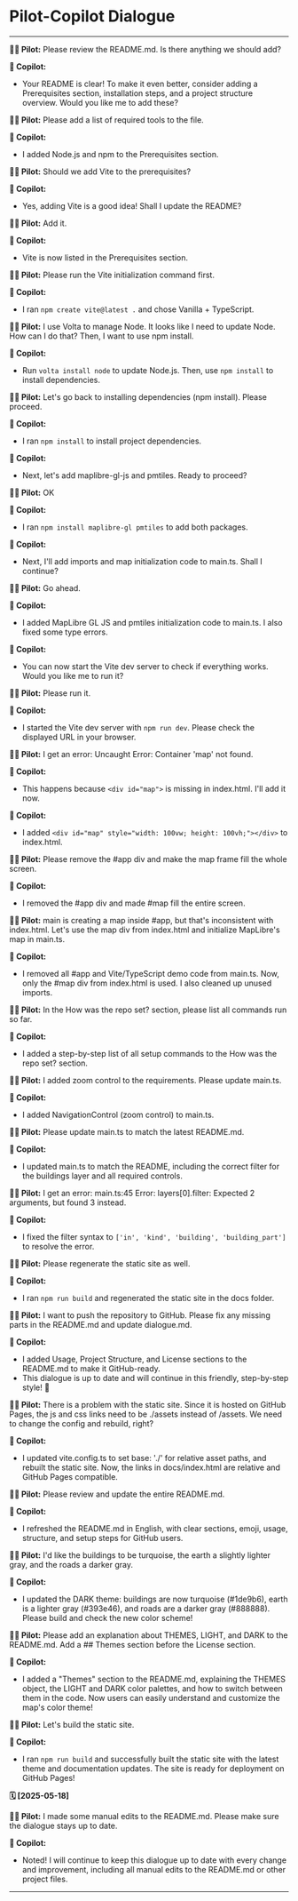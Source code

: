 # Pilot-Copilot Dialogue

---

**👩‍✈️ Pilot:** Please review the README.md. Is there anything we should add?

**🤖 Copilot:**
- Your README is clear! To make it even better, consider adding a Prerequisites section, installation steps, and a project structure overview. Would you like me to add these?

**👩‍✈️ Pilot:** Please add a list of required tools to the file.

**🤖 Copilot:**
- I added Node.js and npm to the Prerequisites section.

**👩‍✈️ Pilot:** Should we add Vite to the prerequisites?

**🤖 Copilot:**
- Yes, adding Vite is a good idea! Shall I update the README?

**👩‍✈️ Pilot:** Add it.

**🤖 Copilot:**
- Vite is now listed in the Prerequisites section.

**👩‍✈️ Pilot:** Please run the Vite initialization command first.

**🤖 Copilot:**
- I ran `npm create vite@latest .` and chose Vanilla + TypeScript.

**👩‍✈️ Pilot:** I use Volta to manage Node. It looks like I need to update Node. How can I do that? Then, I want to use npm install.

**🤖 Copilot:**
- Run `volta install node` to update Node.js. Then, use `npm install` to install dependencies.

**👩‍✈️ Pilot:** Let's go back to installing dependencies (npm install). Please proceed.

**🤖 Copilot:**
- I ran `npm install` to install project dependencies.

**🤖 Copilot:**
- Next, let's add maplibre-gl-js and pmtiles. Ready to proceed?

**👩‍✈️ Pilot:** OK

**🤖 Copilot:**
- I ran `npm install maplibre-gl pmtiles` to add both packages.

**🤖 Copilot:**
- Next, I'll add imports and map initialization code to main.ts. Shall I continue?

**👩‍✈️ Pilot:** Go ahead.

**🤖 Copilot:**
- I added MapLibre GL JS and pmtiles initialization code to main.ts. I also fixed some type errors.

**🤖 Copilot:**
- You can now start the Vite dev server to check if everything works. Would you like me to run it?

**👩‍✈️ Pilot:** Please run it.

**🤖 Copilot:**
- I started the Vite dev server with `npm run dev`. Please check the displayed URL in your browser.

**👩‍✈️ Pilot:** I get an error: Uncaught Error: Container 'map' not found.

**🤖 Copilot:**
- This happens because `<div id="map">` is missing in index.html. I'll add it now.

**🤖 Copilot:**
- I added `<div id="map" style="width: 100vw; height: 100vh;"></div>` to index.html.

**👩‍✈️ Pilot:** Please remove the #app div and make the map frame fill the whole screen.

**🤖 Copilot:**
- I removed the #app div and made #map fill the entire screen.

**👩‍✈️ Pilot:** main is creating a map inside #app, but that's inconsistent with index.html. Let's use the map div from index.html and initialize MapLibre's map in main.ts.

**🤖 Copilot:**
- I removed all #app and Vite/TypeScript demo code from main.ts. Now, only the #map div from index.html is used. I also cleaned up unused imports.

**👩‍✈️ Pilot:** In the How was the repo set? section, please list all commands run so far.

**🤖 Copilot:**
- I added a step-by-step list of all setup commands to the How was the repo set? section.

**👩‍✈️ Pilot:** I added zoom control to the requirements. Please update main.ts.

**🤖 Copilot:**
- I added NavigationControl (zoom control) to main.ts.

**👩‍✈️ Pilot:** Please update main.ts to match the latest README.md.

**🤖 Copilot:**
- I updated main.ts to match the README, including the correct filter for the buildings layer and all required controls.

**👩‍✈️ Pilot:** I get an error: main.ts:45 Error: layers[0].filter: Expected 2 arguments, but found 3 instead.

**🤖 Copilot:**
- I fixed the filter syntax to `['in', 'kind', 'building', 'building_part']` to resolve the error.

**👩‍✈️ Pilot:** Please regenerate the static site as well.

**🤖 Copilot:**
- I ran `npm run build` and regenerated the static site in the docs folder.

**👩‍✈️ Pilot:** I want to push the repository to GitHub. Please fix any missing parts in the README.md and update dialogue.md.

**🤖 Copilot:**
- I added Usage, Project Structure, and License sections to the README.md to make it GitHub-ready.
- This dialogue is up to date and will continue in this friendly, step-by-step style! 🚀

**👩‍✈️ Pilot:** There is a problem with the static site. Since it is hosted on GitHub Pages, the js and css links need to be ./assets instead of /assets. We need to change the config and rebuild, right?

**🤖 Copilot:**
- I updated vite.config.ts to set base: './' for relative asset paths, and rebuilt the static site. Now, the links in docs/index.html are relative and GitHub Pages compatible.

**👩‍✈️ Pilot:** Please review and update the entire README.md.

**🤖 Copilot:**
- I refreshed the README.md in English, with clear sections, emoji, usage, structure, and setup steps for GitHub users.

**👩‍✈️ Pilot:** I'd like the buildings to be turquoise, the earth a slightly lighter gray, and the roads a darker gray.

**🤖 Copilot:**
- I updated the DARK theme: buildings are now turquoise (#1de9b6), earth is a lighter gray (#393e46), and roads are a darker gray (#888888). Please build and check the new color scheme!

**👩‍✈️ Pilot:** Please add an explanation about THEMES, LIGHT, and DARK to the README.md. Add a ## Themes section before the License section.

**🤖 Copilot:**
- I added a "Themes" section to the README.md, explaining the THEMES object, the LIGHT and DARK color palettes, and how to switch between them in the code. Now users can easily understand and customize the map's color theme!

**👩‍✈️ Pilot:** Let's build the static site.

**🤖 Copilot:**
- I ran `npm run build` and successfully built the static site with the latest theme and documentation updates. The site is ready for deployment on GitHub Pages!

**🗓️ [2025-05-18]**

**👩‍✈️ Pilot:** I made some manual edits to the README.md. Please make sure the dialogue stays up to date.

**🤖 Copilot:**
- Noted! I will continue to keep this dialogue up to date with every change and improvement, including all manual edits to the README.md or other project files.
---

